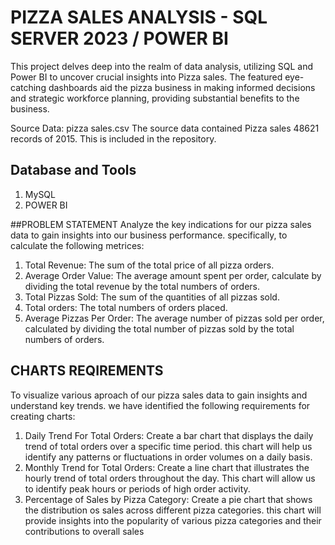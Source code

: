 # PIZZA SALES ANALYSIS - SQL SERVER 2023 / POWER BI

This project delves deep into the realm of data analysis, utilizing SQL and Power BI to uncover crucial insights into Pizza sales. The featured eye-catching dashboards aid the pizza business in making informed decisions and strategic workforce planning, providing substantial benefits to the business.

Source Data:
pizza sales.csv
The source data contained Pizza sales 48621 records of 2015. This is included in the repository.

## Database and Tools
1. MySQL
2. POWER BI

##PROBLEM STATEMENT
Analyze the key indications for our pizza sales data to gain insights into our business performance. specifically, to calculate the following metrices:

1. Total Revenue:
   The sum of the total price of all pizza orders.
2. Average Order Value:
   The average amount spent per order, calculate by dividing the total revenue by the total numbers of orders.
3. Total Pizzas Sold:
   The sum of the quantities of all pizzas sold.
4. Total orders:
   The total numbers of orders placed.
5. Average Pizzas Per Order:
   The average number of pizzas sold per order, calculated by dividing the total number of pizzas sold  by the total numbers of orders.

 ## CHARTS REQIREMENTS
 To visualize various aproach of our pizza sales data to gain insights and understand key trends. we have identified the following requirements for creating charts:

1. Daily Trend For Total Orders:
   Create a bar chart that displays the daily trend of total orders over a specific time period. this chart will help us identify any patterns or fluctuations in order volumes on a daily 
   basis.
2. Monthly Trend for Total Orders:
   Create a line chart that illustrates the hourly trend of total orders throughout the day. This chart will allow us to identify peak hours or periods of high order activity.
3. Percentage of Sales by Pizza Category:
   Create a pie chart that shows the distribution os sales across different pizza categories. this chart will provide insights into the popularity of various pizza categories and their 
   contributions to overall sales      
   












         
